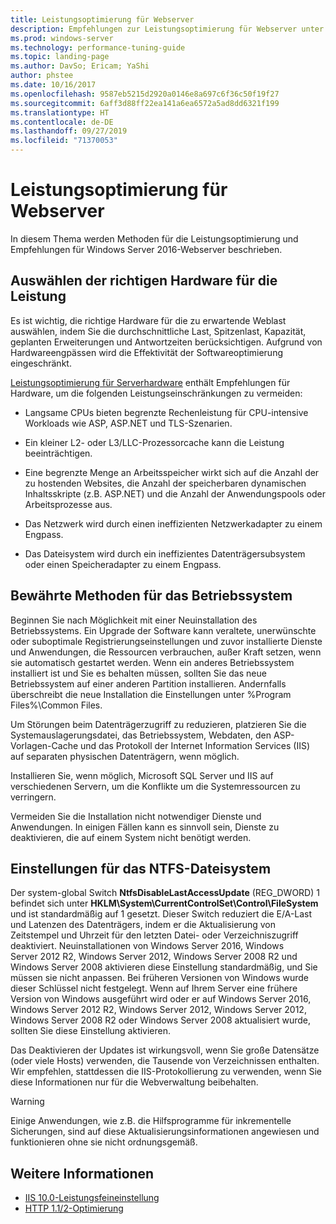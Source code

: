 ```yaml
---
title: Leistungsoptimierung für Webserver
description: Empfehlungen zur Leistungsoptimierung für Webserver unter Windows Server 16
ms.prod: windows-server
ms.technology: performance-tuning-guide
ms.topic: landing-page
ms.author: DavSo; Ericam; YaShi
author: phstee
ms.date: 10/16/2017
ms.openlocfilehash: 9587eb5215d2920a0146e8a697c6f36c50f19f27
ms.sourcegitcommit: 6aff3d88ff22ea141a6ea6572a5ad8dd6321f199
ms.translationtype: HT
ms.contentlocale: de-DE
ms.lasthandoff: 09/27/2019
ms.locfileid: "71370053"
---
```

# <a name="performance-tuning-web-servers"></a>Leistungsoptimierung für Webserver


In diesem Thema werden Methoden für die Leistungsoptimierung und Empfehlungen für Windows Server 2016-Webserver beschrieben.


## <a name="selecting-the-proper-hardware-for-performance"></a>Auswählen der richtigen Hardware für die Leistung


Es ist wichtig, die richtige Hardware für die zu erwartende Weblast auswählen, indem Sie die durchschnittliche Last, Spitzenlast, Kapazität, geplanten Erweiterungen und Antwortzeiten berücksichtigen. Aufgrund von Hardwareengpässen wird die Effektivität der Softwareoptimierung eingeschränkt.

[Leistungsoptimierung für Serverhardware](../../hardware/index.md) enthält Empfehlungen für Hardware, um die folgenden Leistungseinschränkungen zu vermeiden:

-   Langsame CPUs bieten begrenzte Rechenleistung für CPU-intensive Workloads wie ASP, ASP.NET und TLS-Szenarien.

-   Ein kleiner L2- oder L3/LLC-Prozessorcache kann die Leistung beeinträchtigen.

-   Eine begrenzte Menge an Arbeitsspeicher wirkt sich auf die Anzahl der zu hostenden Websites, die Anzahl der speicherbaren dynamischen Inhaltsskripte (z.B. ASP.NET) und die Anzahl der Anwendungspools oder Arbeitsprozesse aus.

-   Das Netzwerk wird durch einen ineffizienten Netzwerkadapter zu einem Engpass.

-   Das Dateisystem wird durch ein ineffizientes Datenträgersubsystem oder einen Speicheradapter zu einem Engpass.

## <a name="operating-system-best-practices"></a>Bewährte Methoden für das Betriebssystem


Beginnen Sie nach Möglichkeit mit einer Neuinstallation des Betriebssystems. Ein Upgrade der Software kann veraltete, unerwünschte oder suboptimale Registrierungseinstellungen und zuvor installierte Dienste und Anwendungen, die Ressourcen verbrauchen, außer Kraft setzen, wenn sie automatisch gestartet werden. Wenn ein anderes Betriebssystem installiert ist und Sie es behalten müssen, sollten Sie das neue Betriebssystem auf einer anderen Partition installieren. Andernfalls überschreibt die neue Installation die Einstellungen unter %Program Files%\\Common Files.

Um Störungen beim Datenträgerzugriff zu reduzieren, platzieren Sie die Systemauslagerungsdatei, das Betriebssystem, Webdaten, den ASP-Vorlagen-Cache und das Protokoll der Internet Information Services (IIS) auf separaten physischen Datenträgern, wenn möglich.

Installieren Sie, wenn möglich, Microsoft SQL Server und IIS auf verschiedenen Servern, um die Konflikte um die Systemressourcen zu verringern.

Vermeiden Sie die Installation nicht notwendiger Dienste und Anwendungen. In einigen Fällen kann es sinnvoll sein, Dienste zu deaktivieren, die auf einem System nicht benötigt werden.

## <a name="ntfs-file-system-settings"></a>Einstellungen für das NTFS-Dateisystem

Der system-global Switch **NtfsDisableLastAccessUpdate** (REG\_DWORD) 1 befindet sich unter **HKLM\\System\\CurrentControlSet\\Control\\FileSystem** und ist standardmäßig auf 1 gesetzt. Dieser Switch reduziert die E/A-Last und Latenzen des Datenträgers, indem er die Aktualisierung von Zeitstempel und Uhrzeit für den letzten Datei- oder Verzeichniszugriff deaktiviert. Neuinstallationen von Windows Server 2016, Windows Server 2012 R2, Windows Server 2012, Windows Server 2008 R2 und Windows Server 2008 aktivieren diese Einstellung standardmäßig, und Sie müssen sie nicht anpassen. Bei früheren Versionen von Windows wurde dieser Schlüssel nicht festgelegt. Wenn auf Ihrem Server eine frühere Version von Windows ausgeführt wird oder er auf Windows Server 2016, Windows Server 2012 R2, Windows Server 2012, Windows Server 2012, Windows Server 2008 R2 oder Windows Server 2008 aktualisiert wurde, sollten Sie diese Einstellung aktivieren.

Das Deaktivieren der Updates ist wirkungsvoll, wenn Sie große Datensätze (oder viele Hosts) verwenden, die Tausende von Verzeichnissen enthalten. Wir empfehlen, stattdessen die IIS-Protokollierung zu verwenden, wenn Sie diese Informationen nur für die Webverwaltung beibehalten.

>[!Warning]
> Einige Anwendungen, wie z.B. die Hilfsprogramme für inkrementelle Sicherungen, sind auf diese Aktualisierungsinformationen angewiesen und funktionieren ohne sie nicht ordnungsgemäß.

## <a name="see-also"></a>Weitere Informationen
- [IIS 10.0-Leistungsfeineinstellung](tuning-iis-10.md)
- [HTTP 1.1/2-Optimierung](http-performance.md)


